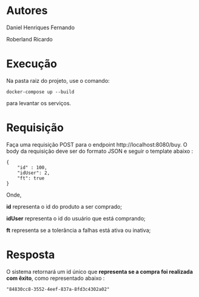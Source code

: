 # Autores

Daniel Henriques Fernando

Roberland Ricardo

# Execução
Na pasta raiz do projeto, use o comando:

```
docker-compose up --build
```
para levantar os serviços.

# Requisição
Faça uma requisição POST para o endpoint http://localhost:8080/buy. O body da requisição deve ser do formato JSON e seguir o template abaixo :

```
{
	"id" : 100,
	"idUser": 2,
	"ft": true
}
```
Onde, 

**id** representa o id do produto a ser comprado;

**idUser** representa o id do usuário que está comprando;

**ft** representa se a tolerância a falhas está ativa ou inativa;

# Resposta

O sistema retornará um id único que **representa se a compra foi realizada com êxito**, como representado abaixo :

```
"84830cc8-3552-4eef-837a-8fd3c4302a02"
```

